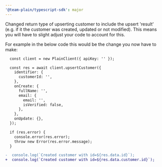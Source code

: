 ```yaml
---
'@team-plain/typescript-sdk': major
---
```


Changed return type of upserting customer to include the upsert 'result' (e.g. if it the customer was created, updated or not modified). This means you will have to slight adjust your code to account for this. 

For example in the below code this would be the change you now have to make:

```diff
  const client = new PlainClient({ apiKey: '' });

  const res = await client.upsertCustomer({
    identifier: {
      customerId: '',
    },
    onCreate: {
      fullName: '',
      email: {
        email: '',
        isVerified: false,
      },
    },
    onUpdate: {},
  });

  if (res.error) {
    console.error(res.error);
    throw new Error(res.error.message);
  }

-  console.log(`Created customer with id=${res.data.id}`);
+  console.log(`Created customer with id=${res.data.customer.id}`);
```
